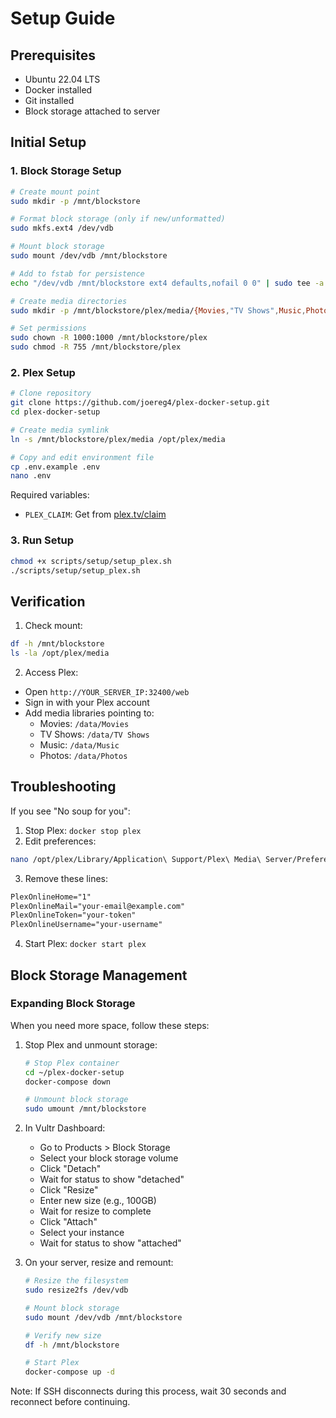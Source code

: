 # Setup Guide

## Prerequisites
- Ubuntu 22.04 LTS
- Docker installed
- Git installed
- Block storage attached to server

## Initial Setup

### 1. Block Storage Setup
```bash
# Create mount point
sudo mkdir -p /mnt/blockstore

# Format block storage (only if new/unformatted)
sudo mkfs.ext4 /dev/vdb

# Mount block storage
sudo mount /dev/vdb /mnt/blockstore

# Add to fstab for persistence
echo "/dev/vdb /mnt/blockstore ext4 defaults,nofail 0 0" | sudo tee -a /etc/fstab

# Create media directories
sudo mkdir -p /mnt/blockstore/plex/media/{Movies,"TV Shows",Music,Photos}

# Set permissions
sudo chown -R 1000:1000 /mnt/blockstore/plex
sudo chmod -R 755 /mnt/blockstore/plex
```

### 2. Plex Setup
```bash
# Clone repository
git clone https://github.com/joereg4/plex-docker-setup.git
cd plex-docker-setup

# Create media symlink
ln -s /mnt/blockstore/plex/media /opt/plex/media

# Copy and edit environment file
cp .env.example .env
nano .env
```

Required variables:
- `PLEX_CLAIM`: Get from [plex.tv/claim](https://plex.tv/claim)

### 3. Run Setup
```bash
chmod +x scripts/setup/setup_plex.sh
./scripts/setup/setup_plex.sh
```

## Verification
1. Check mount:
```bash
df -h /mnt/blockstore
ls -la /opt/plex/media
```

2. Access Plex:
- Open `http://YOUR_SERVER_IP:32400/web`
- Sign in with your Plex account
- Add media libraries pointing to:
  * Movies: `/data/Movies`
  * TV Shows: `/data/TV Shows`
  * Music: `/data/Music`
  * Photos: `/data/Photos`

## Troubleshooting
If you see "No soup for you":
1. Stop Plex: `docker stop plex`
2. Edit preferences:
```bash
nano /opt/plex/Library/Application\ Support/Plex\ Media\ Server/Preferences.xml
```
3. Remove these lines:
```xml
PlexOnlineHome="1"
PlexOnlineMail="your-email@example.com"
PlexOnlineToken="your-token"
PlexOnlineUsername="your-username"
```
4. Start Plex: `docker start plex`

## Block Storage Management

### Expanding Block Storage
When you need more space, follow these steps:

1. Stop Plex and unmount storage:
   ```bash
   # Stop Plex container
   cd ~/plex-docker-setup
   docker-compose down
   
   # Unmount block storage
   sudo umount /mnt/blockstore
   ```

2. In Vultr Dashboard:
   - Go to Products > Block Storage
   - Select your block storage volume
   - Click "Detach"
   - Wait for status to show "detached"
   - Click "Resize"
   - Enter new size (e.g., 100GB)
   - Wait for resize to complete
   - Click "Attach"
   - Select your instance
   - Wait for status to show "attached"

3. On your server, resize and remount:
   ```bash
   # Resize the filesystem
   sudo resize2fs /dev/vdb
   
   # Mount block storage
   sudo mount /dev/vdb /mnt/blockstore
   
   # Verify new size
   df -h /mnt/blockstore
   
   # Start Plex
   docker-compose up -d
   ```

Note: If SSH disconnects during this process, wait 30 seconds and reconnect before continuing.  